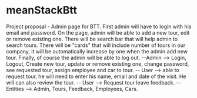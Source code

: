 # meanStackBtt

Project proposal - Admin page for BTT. First admin will have to login with his email and password. On the page, admin will be able to add a new tour, edit or remove existing one. There will be search bar that will help admin to search tours. There will be "cards" that will include number of tours in our company, it will be automatically increase by one when the admin add new tour. Finally, of course the admin will be able to log out.
--Admin --> Login, Logout, Create new tour, update or remove existing one, change password, see requested tour, assign employee and car to tour.
-- User --> able to request tour, he will need to enter his name, email and date of the visit. He will can also review the tour.
-- User --> Request tour leave feedback.
--Entities --> Admin, Tours, Feedback, Employees, Cars.
